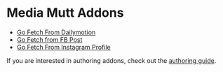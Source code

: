 # Media Mutt Addons

* [Go Fetch From Dailymotion](https://routinehub.co/shortcut/3186)
* [Go Fetch from FB Post](https://routinehub.co/shortcut/3187)
* [Go Fetch From Instagram Profile](https://routinehub.co/shortcut/3123)

If you are interested in authoring addons, check out the [authoring guide](../docs/making-mediamutt-addons.html).
